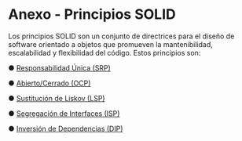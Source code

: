 # **Anexo - Principios SOLID**

Los principios SOLID son un conjunto de directrices para el diseño de software orientado a objetos que promueven la mantenibilidad, escalabilidad y flexibilidad del código. Estos principios son:

● [ Responsabilidad Única (SRP)](https://github.com/santimarM/SistemaGestionTurnos/blob/main/srp.md)

● [Abierto/Cerrado (OCP) ]()

● [Sustitución de Liskov (LSP)]()

● [Segregación de Interfaces (ISP)]()

● [ Inversión de Dependencias (DIP)]()
